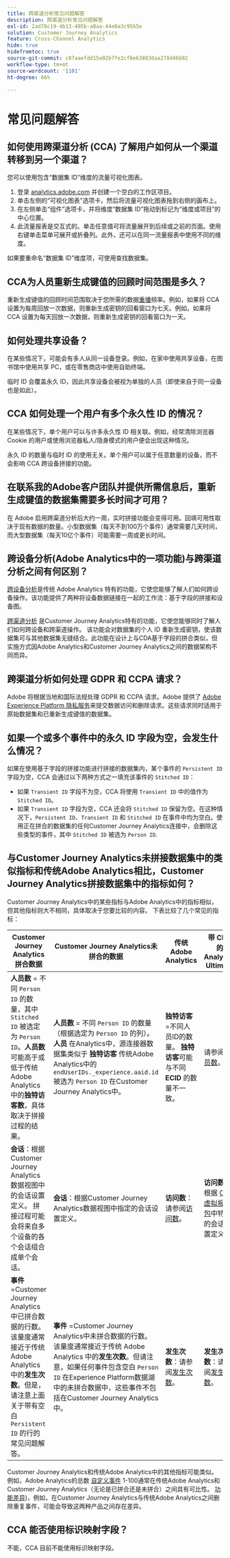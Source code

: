 ```yaml
---
title: 跨渠道分析常见问题解答
description: 跨渠道分析常见问题解答
exl-id: 2ad78c19-4b13-495b-a0aa-44e0a3c95b5e
solution: Customer Journey Analytics
feature: Cross-Channel Analytics
hide: true
hidefromtoc: true
source-git-commit: c87aaefdd15e02b7fe2cf8e638830aa278d46b92
workflow-type: tm+mt
source-wordcount: '1101'
ht-degree: 66%

---
```


# 常见问题解答

## 如何使用跨渠道分析 (CCA) 了解用户如何从一个渠道转移到另一个渠道？

您可以使用包含“数据集 ID”维度的流量可视化图表。

1. 登录 [analytics.adobe.com](https://analytics.adobe.com) 并创建一个空白的工作区项目。
2. 单击左侧的“可视化图表”选项卡，然后将流量可视化图表拖到右侧的画布上。
3. 在左侧单击“组件”选项卡，并将维度“数据集 ID”拖动到标记为“维度或项目”的中心位置。
4. 此流量报表是交互式的。单击任意值可将流量展开到后续或之前的页面。使用右键单击菜单可展开或折叠列。此外，还可以在同一流量报表中使用不同的维度。

如果要重命名“数据集 ID”维度项，可使用查找数据集。

## CCA为人员重新生成键值的回顾时间范围是多久？

重新生成键值的回顾时间范围取决于您所需的数据[重播](replay.md)频率。例如，如果将 CCA 设置为每周回放一次数据，则重新生成密钥的回看窗口为七天。例如，如果将 CCA 设置为每天回放一次数据，则重新生成密钥的回看窗口为一天。

## 如何处理共享设备？

在某些情况下，可能会有多人从同一设备登录。例如，在家中使用共享设备，在图书馆中使用共享 PC，或在零售商店中使用自助终端。

临时 ID 会覆盖永久 ID，因此共享设备会被视为单独的人员（即使来自于同一设备也是如此）。

## CCA 如何处理一个用户有多个永久性 ID 的情况？

在某些情况下，单个用户可以与许多永久性 ID 相关联。例如，经常清除浏览器 Cookie 的用户或使用浏览器私人/隐身模式的用户便会出现这种情况。

永久 ID 的数量与临时 ID 的使用无关。单个用户可以属于任意数量的设备，而不会影响 CCA 跨设备拼接的功能。

## 在联系我的Adobe客户团队并提供所需信息后，重新生成键值的数据集需要多长时间才可用？

在 Adobe 启用跨渠道分析后大约一周，实时拼接功能会变得可用。回填可用性取决于现有数据的数量。小型数据集（每天不到100万个事件）通常需要几天时间，而大型数据集（每天10亿个事件）可能需要一周或更长时间。

## 跨设备分析(Adobe Analytics中的一项功能)与跨渠道分析之间有何区别？

[跨设备分析](https://experienceleague.adobe.com/docs/analytics/components/cda/overview.html)是传统 Adobe Analytics 特有的功能，它使您能够了解人们如何跨设备操作。该功能提供了两种将设备数据链接在一起的工作流：基于字段的拼接和设备图。

[跨渠道分析](/help/cca/overview.md) 是Customer Journey Analytics特有的功能，它使您能够同时了解人们如何跨设备和跨渠道操作。 该功能会对数据集的个人 ID 重新生成密钥，使该数据集可与其他数据集无缝结合。此功能在设计上与CDA基于字段的拼合类似，但实施方式因Adobe Analytics和Customer Journey Analytics之间的数据架构不同而异。

## 跨渠道分析如何处理 GDPR 和 CCPA 请求？

Adobe 将根据当地和国际法规处理 GDPR 和 CCPA 请求。Adobe 提供了 [Adobe Experience Platform 隐私服务](https://experienceleague.adobe.com/docs/experience-platform/privacy/home.html?lang=zh-Hans)来提交数据访问和删除请求。这些请求同时适用于原始数据集和已重新生成键值的数据集。

## 如果一个或多个事件中的永久 ID 字段为空，会发生什么情况？

如果在使用基于字段的拼接功能进行拼接的数据集内，某个事件的 `Persistent ID` 字段为空，CCA 会通过以下两种方式之一填充该事件的 `Stitched ID`：

* 如果 `Transient ID` 字段不为空，CCA 将使用 `Transient ID` 中的值作为 `Stitched ID`。
* 如果 `Transient ID` 字段为空，CCA 还会将 `Stitched ID` 保留为空。在这种情况下，`Persistent ID`、`Transient ID` 和 `Stitched ID` 在事件中均为空白。使用正在拼合的数据集的任何Customer Journey Analytics连接中，会删除这些类型的事件，其中 `Stitched ID` 被选为 `Person ID`.

## 与Customer Journey Analytics未拼接数据集中的类似指标和传统Adobe Analytics相比，Customer Journey Analytics拼接数据集中的指标如何？

Customer Journey Analytics中的某些指标与Adobe Analytics中的指标相似，但其他指标则大不相同，具体取决于您要比较的内容。 下表比较了几个常见的指标：

| **Customer Journey Analytics拼合数据** | **Customer Journey Analytics未拼合的数据** | **传统 Adobe Analytics** | **带 CDA 的 Analytics Ultimate** |
| ----- | ----- | ----- | ----- |
| **人员数** = 不同 `Person ID` 的数量，其中 `Stitched ID` 被选定为 `Person ID`。**人员数** 可能高于或低于传统 Adobe Analytics 中的&#x200B;**独特访客数**，具体取决于拼接过程的结果。 | **人员数** = 不同 `Person ID` 的数量（根据选定为 `Person ID` 的列）。**人员** 在Analytics中，源连接器数据集类似于 **独特访客** 传统Adobe Analytics中的 `endUserIDs._experience.aaid.id` 被选为 `Person ID` 在Customer Journey Analytics中。 | **独特访客** =不同人员ID的数量。 **独特访客**&#x200B;可能与不同 **ECID** 的数量不一致。 | 请参阅[人员数](https://experienceleague.adobe.com/docs/analytics/components/metrics/people.html?lang=zh-Hans)。 |
| **会话**：根据Customer Journey Analytics数据视图中的会话设置定义。 拼接过程可能会将来自多个设备的各个会话组合成单个会话。 | **会话**：根据Customer Journey Analytics数据视图中指定的会话设置定义。 | **访问数**：请参阅[访问数](https://experienceleague.adobe.com/docs/analytics/components/metrics/visits.html?lang=zh-Hans)。 | **访问数**：根据 [CDA 虚拟报告包](https://experienceleague.adobe.com/docs/analytics/components/cda/setup.html?lang=zh-Hans)中特定的会话设置定义。 |
| **事件** =Customer Journey Analytics中已拼合数据的行数。 该量度通常接近于传统 Adobe Analytics 中的&#x200B;**发生次数**。但是，请注意上面关于带有空白 `Persistent ID` 的行的常见问题解答。 | **事件** =Customer Journey Analytics中未拼合数据的行数。 该量度通常接近于传统 Adobe Analytics 中的&#x200B;**发生次数**。但请注意，如果任何事件包含空白 `Person ID` 在Experience Platform数据湖中的未拼合数据中，这些事件不包括在Customer Journey Analytics中。 | **发生次数**：请参阅[发生次数](https://experienceleague.adobe.com/docs/analytics/components/metrics/occurrences.html?lang=zh-Hans)。 | **发生次数**：请参阅[发生次数](https://experienceleague.adobe.com/docs/analytics/components/metrics/occurrences.html?lang=zh-Hans)。 |

Customer Journey Analytics和传统Adobe Analytics中的其他指标可能类似。 例如，Adobe Analytics的总数 [自定义事件](https://experienceleague.adobe.com/docs/analytics/components/metrics/custom-events.html?lang=zh-Hans) 1-100通常在传统Adobe Analytics和Customer Journey Analytics（无论是已拼合还是未拼合）之间具有可比性。 [功能差异](/help/getting-started/aa-vs-cja/cja-aa.md))，例如，在Customer Journey Analytics与传统Adobe Analytics之间删除重复事件，可能会导致这两种产品之间存在差异。

## CCA 能否使用标识映射字段？

不能，CCA 目前不能使用标识映射字段。
